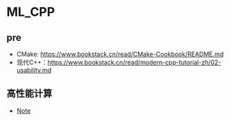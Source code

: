 # ML_CPP

## pre
- CMake: https://www.bookstack.cn/read/CMake-Cookbook/README.md
- 现代C++：https://www.bookstack.cn/read/modern-cpp-tutorial-zh/02-usability.md

## 高性能计算
- [Note](./high_performance_computing.md)

